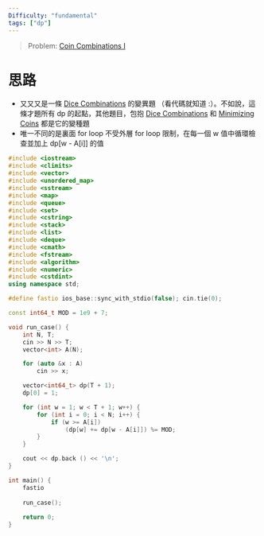 ```yaml
---
Difficulty: "fundamental"
tags: ["dp"]
---
```


> Problem: [Coin Combinations I](https://cses.fi/problemset/result/10356402/)

# 思路
- 又又又是一條 [Dice Combinations](./Dice%20Combinations.md) 的變異題 （看代碼就知道 :）。不如說，這條才題所有 dp 的起點，其他題目，包抱 [Dice Combinations](./Coin%20Combinations%20I.md) 和 [Minimizing Coins](./Minimizing%20Coins.md) 都是它的變種題
- 唯一不同的是裏面 for loop 不受外層 for loop 限制，在每一個 w 值中循環檢查並加上 dp[w - A[i]] 的值


```cpp
#include <iostream>
#include <climits>
#include <vector>
#include <unordered_map>
#include <sstream>
#include <map>
#include <queue>
#include <set>
#include <cstring>
#include <stack>
#include <list>
#include <deque>
#include <cmath>
#include <fstream>
#include <algorithm>
#include <numeric>
#include <cstdint>
using namespace std;

#define fastio ios_base::sync_with_stdio(false); cin.tie(0);

const int64_t MOD = 1e9 + 7;

void run_case() {
    int N, T;
    cin >> N >> T;
    vector<int> A(N);

    for (auto &x : A)    
        cin >> x;

    vector<int64_t> dp(T + 1);
    dp[0] = 1;

    for (int w = 1; w < T + 1; w++) {
        for (int i = 0; i < N; i++) {
            if (w >= A[i])
                (dp[w] += dp[w - A[i]]) %= MOD;
        }
    }

    cout << dp.back () << '\n';
}

int main() {
    fastio
    
    run_case();
    
    return 0;
}
```